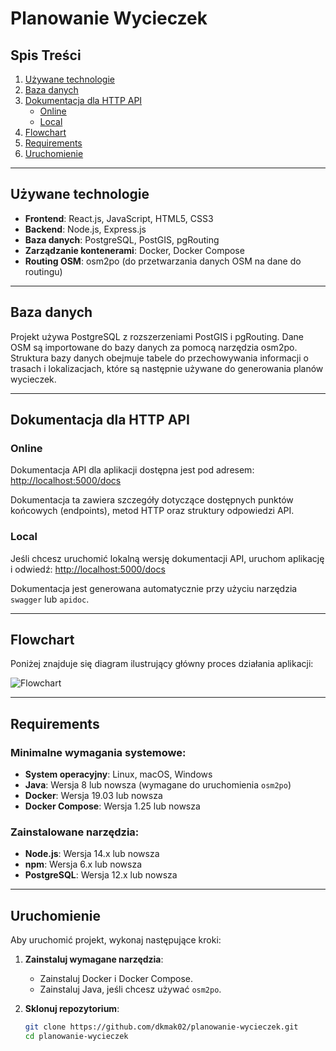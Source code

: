 # Planowanie Wycieczek

## Spis Treści

1. [Używane technologie](#używane-technologie)
2. [Baza danych](#baza-danych)
3. [Dokumentacja dla HTTP API](#dokumentacja-dla-http-api)
   - [Online](#online)
   - [Local](#local)
4. [Flowchart](#flowchart)
5. [Requirements](#requirements)
6. [Uruchomienie](#uruchomienie)

---

## Używane technologie

- **Frontend**: React.js, JavaScript, HTML5, CSS3
- **Backend**: Node.js, Express.js
- **Baza danych**: PostgreSQL, PostGIS, pgRouting
- **Zarządzanie kontenerami**: Docker, Docker Compose
- **Routing OSM**: osm2po (do przetwarzania danych OSM na dane do routingu)

---

## Baza danych

Projekt używa PostgreSQL z rozszerzeniami PostGIS i pgRouting. Dane OSM są importowane do bazy danych za pomocą narzędzia osm2po. Struktura bazy danych obejmuje tabele do przechowywania informacji o trasach i lokalizacjach, które są następnie używane do generowania planów wycieczek.

---

## Dokumentacja dla HTTP API

### Online

Dokumentacja API dla aplikacji dostępna jest pod adresem:
[http://localhost:5000/docs](http://localhost:5000/docs)

Dokumentacja ta zawiera szczegóły dotyczące dostępnych punktów końcowych (endpoints), metod HTTP oraz struktury odpowiedzi API.

### Local

Jeśli chcesz uruchomić lokalną wersję dokumentacji API, uruchom aplikację i odwiedź:
[http://localhost:5000/docs](http://localhost:5000/docs)

Dokumentacja jest generowana automatycznie przy użyciu narzędzia `swagger` lub `apidoc`.

---

## Flowchart

Poniżej znajduje się diagram ilustrujący główny proces działania aplikacji:

![Flowchart](path_to_flowchart_image.png)

---

## Requirements

### Minimalne wymagania systemowe:

- **System operacyjny**: Linux, macOS, Windows
- **Java**: Wersja 8 lub nowsza (wymagane do uruchomienia `osm2po`)
- **Docker**: Wersja 19.03 lub nowsza
- **Docker Compose**: Wersja 1.25 lub nowsza

### Zainstalowane narzędzia:

- **Node.js**: Wersja 14.x lub nowsza
- **npm**: Wersja 6.x lub nowsza
- **PostgreSQL**: Wersja 12.x lub nowsza

---

## Uruchomienie

Aby uruchomić projekt, wykonaj następujące kroki:

1. **Zainstaluj wymagane narzędzia**:
   - Zainstaluj Docker i Docker Compose.
   - Zainstaluj Java, jeśli chcesz używać `osm2po`.

2. **Sklonuj repozytorium**:
   ```bash
   git clone https://github.com/dkmak02/planowanie-wycieczek.git
   cd planowanie-wycieczek
